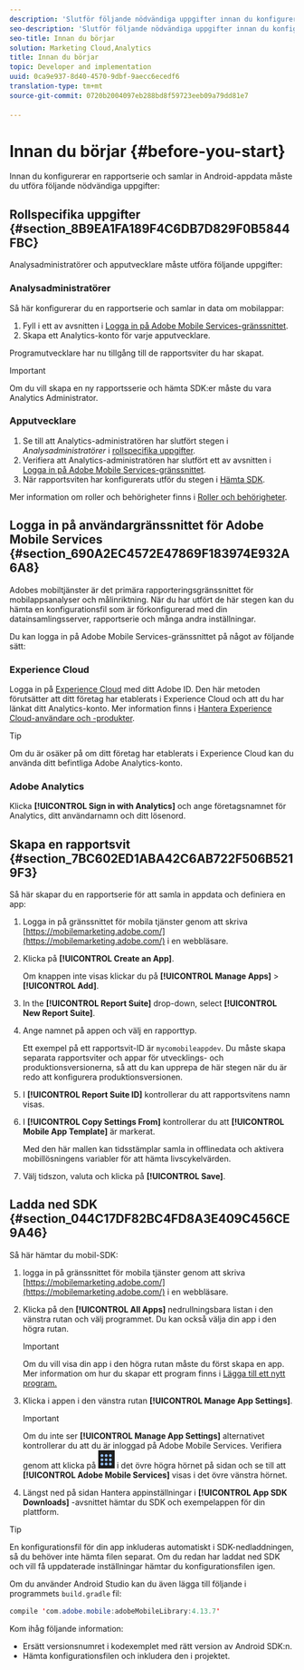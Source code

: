 ```yaml
---
description: 'Slutför följande nödvändiga uppgifter innan du konfigurerar en rapportsserie och samlar in Android-appdata: '
seo-description: 'Slutför följande nödvändiga uppgifter innan du konfigurerar en rapportsserie och samlar in Android-appdata: '
seo-title: Innan du börjar
solution: Marketing Cloud,Analytics
title: Innan du börjar
topic: Developer and implementation
uuid: 0ca9e937-8d40-4570-9dbf-9aecc6ecedf6
translation-type: tm+mt
source-git-commit: 0720b2004097eb288bd8f59723eeb09a79dd81e7

---
```



# Innan du börjar {#before-you-start}

Innan du konfigurerar en rapportserie och samlar in Android-appdata måste du utföra följande nödvändiga uppgifter:

## Rollspecifika uppgifter {#section_8B9EA1FA189F4C6DB7D829F0B5844FBC}

Analysadministratörer och apputvecklare måste utföra följande uppgifter:

### Analysadministratörer

Så här konfigurerar du en rapportserie och samlar in data om mobilappar:

1. Fyll i ett av avsnitten i [Logga in på Adobe Mobile Services-gränssnittet](../getting-started/requirements.md#section_690A2EC4572E47869F183974E932A6A8).
1. Skapa ett Analytics-konto för varje apputvecklare.

Programutvecklare har nu tillgång till de rapportsviter du har skapat.

>[!IMPORTANT]
>
>Om du vill skapa en ny rapportsserie och hämta SDK:er måste du vara Analytics Administrator.

### Apputvecklare

1. Se till att Analytics-administratören har slutfört stegen i *Analysadministratörer* i [rollspecifika uppgifter](../getting-started/requirements.md#section_8B9EA1FA189F4C6DB7D829F0B5844FBC).
1. Verifiera att Analytics-administratören har slutfört ett av avsnitten i [Logga in på Adobe Mobile Services-gränssnittet](../getting-started/requirements.md#section_690A2EC4572E47869F183974E932A6A8).
1. När rapportsviten har konfigurerats utför du stegen i [Hämta SDK](../getting-started/requirements.md#section_044C17DF82BC4FD8A3E409C456CE9A46).

Mer information om roller och behörigheter finns i [Roller och behörigheter](/help/using/gs/c-mob-roles-and-permissions.md).

## Logga in på användargränssnittet för Adobe Mobile Services {#section_690A2EC4572E47869F183974E932A6A8}

Adobes mobiltjänster är det primära rapporteringsgränssnittet för mobilappsanalyser och målinriktning. När du har utfört de här stegen kan du hämta en konfigurationsfil som är förkonfigurerad med din datainsamlingsserver, rapportserie och många andra inställningar.

Du kan logga in på Adobe Mobile Services-gränssnittet på något av följande sätt:

### Experience Cloud

Logga in på [Experience Cloud](https://marketing.adobe.com) med ditt Adobe ID. Den här metoden förutsätter att ditt företag har etablerats i Experience Cloud och att du har länkat ditt Analytics-konto. Mer information finns i [Hantera Experience Cloud-användare och -produkter](https://docs.adobe.com/content/help/en/core-services/interface/manage-users-and-products/admin-getting-started.html).

>[!TIP]
>
>Om du är osäker på om ditt företag har etablerats i Experience Cloud kan du använda ditt befintliga Adobe Analytics-konto.

### Adobe Analytics

Klicka **[!UICONTROL Sign in with Analytics]** och ange företagsnamnet för Analytics, ditt användarnamn och ditt lösenord.

## Skapa en rapportsvit {#section_7BC602ED1ABA42C6AB722F506B5219F3}

Så här skapar du en rapportserie för att samla in appdata och definiera en app:

1. Logga in på gränssnittet för mobila tjänster genom att skriva [https://mobilemarketing.adobe.com/](https://mobilemarketing.adobe.com/) i en webbläsare.
1. Klicka på **[!UICONTROL Create an App]**.

   Om knappen inte visas klickar du på **[!UICONTROL Manage Apps]** > **[!UICONTROL Add]**.

1. In the **[!UICONTROL Report Suite]** drop-down, select **[!UICONTROL New Report Suite]**.

1. Ange namnet på appen och välj en rapporttyp.

   Ett exempel på ett rapportsvit-ID är `mycomobileappdev`. Du måste skapa separata rapportsviter och appar för utvecklings- och produktionsversionerna, så att du kan upprepa de här stegen när du är redo att konfigurera produktionsversionen.
1. I **[!UICONTROL Report Suite ID]** kontrollerar du att rapportsvitens namn visas.
1. I **[!UICONTROL Copy Settings From]** kontrollerar du att **[!UICONTROL Mobile App Template]** är markerat.

   Med den här mallen kan tidsstämplar samla in offlinedata och aktivera mobillösningens variabler för att hämta livscykelvärden.

1. Välj tidszon, valuta och klicka på **[!UICONTROL Save]**.

## Ladda ned SDK {#section_044C17DF82BC4FD8A3E409C456CE9A46}

Så här hämtar du mobil-SDK:

1. logga in på gränssnittet för mobila tjänster genom att skriva [https://mobilemarketing.adobe.com/](https://mobilemarketing.adobe.com/) i en webbläsare.
1. Klicka på den **[!UICONTROL All Apps]** nedrullningsbara listan i den vänstra rutan och välj programmet.
Du kan också välja din app i den högra rutan.

   >[!IMPORTANT]
   >
   >Om du vill visa din app i den högra rutan måste du först skapa en app. Mer information om hur du skapar ett program finns i [Lägga till ett nytt program.](https://docs.adobe.com/content/help/en/mobile-services/using/manage-apps-ug/t-new-app.html)

1. Klicka i appen i den vänstra rutan **[!UICONTROL Manage App Settings]**.

   >[!IMPORTANT]
   >
   >Om du inte ser **[!UICONTROL Manage App Settings]** alternativet kontrollerar du att du är inloggad på Adobe Mobile Services. Verifiera genom att klicka på ![lösningsväljarikonen](assets/solution-switcher.png) i det övre högra hörnet på sidan och se till att **[!UICONTROL Adobe Mobile Services]** visas i det övre vänstra hörnet.

1. Längst ned på sidan Hantera appinställningar i **[!UICONTROL App SDK Downloads]** -avsnittet hämtar du SDK och exempelappen för din plattform.

>[!TIP]
>
>En konfigurationsfil för din app inkluderas automatiskt i SDK-nedladdningen, så du behöver inte hämta filen separat. Om du redan har laddat ned SDK och vill få uppdaterade inställningar hämtar du konfigurationsfilen igen.

Om du använder Android Studio kan du även lägga till följande i programmets `build.gradle` fil:

```java
compile 'com.adobe.mobile:adobeMobileLibrary:4.13.7'
```

Kom ihåg följande information:

* Ersätt versionsnumret i kodexemplet med rätt version av Android SDK:n.
* Hämta konfigurationsfilen och inkludera den i projektet.